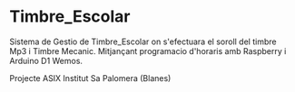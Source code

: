 # Timbre_Escolar
Sistema de Gestio de Timbre_Escolar on s'efectuara el soroll del timbre Mp3 i Timbre Mecanic. Mitjançant programacio d'horaris amb Raspberry i Arduino D1 Wemos.

Projecte ASIX Institut Sa Palomera (Blanes)



